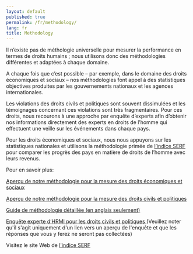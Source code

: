 ```yaml
---
layout: default
published: true
permalink: /fr/methodology/
lang: fr
title: Methodology
---
```


Il n’existe pas de méthologie universelle pour mesurer la performance en termes de droits humains ; nous utilisons donc des méthodologies différentes et adaptées à chaque domaine.

A chaque fois que c’est possible – par exemple, dans le domaine des droits économiques et sociaux – nos méthodologies font appel à des statistiques objectives produites par les gouvernements nationaux et les agences internationales.

Les violations des droits civils et politiques sont souvent dissimulées et les témoignages concernant ces violations sont très fragmentaires. Pour ces droits, nous recourons à une approche par enquête d’experts afin d’obtenir nos informations directement des experts en droits de l’homme qui effectuent une veille sur les événements dans chaque pays.

Pour les droits économiques et sociaux, nous nous appuyons sur les statistiques nationales et utilisons la méthodologie primée de [l’indice SERF](https://serfindex.uconn.edu/) pour comparer les progrès des pays en matière de droits de l’homme avec leurs revenus.

Pour en savoir plus:

[Aperçu de notre méthodologie pour la mesure des droits économiques et sociaux](https://humanrightsmeasurement.org/fr/methodologie/mesurer-les-droits-economiques-et-sociaux/)

[Aperçu de notre méthodologie pour la mesure des droits civils et politiques](https://humanrightsmeasurement.org/fr/methodologie/mesurer-les-droits-civiques-et-politiques/)

[Guide de méthodologie détaillée (en anglais seulement)](https://humanrightsmeasurement.org/methodology-handbook/)

[Enquête experte d’HRMI pour les droits civils et politiques ](https://ugeorgia.qualtrics.com/jfe/preview/SV_d71YagJrGqcMq4R?Q_CHL=preview) (Veuillez noter qu'il s'agit uniquement d'un lien vers un aperçu de l'enquête et que les réponses que vous y ferez ne seront pas collectées)

Visitez le site Web de [l'indice SERF](https://serfindex.uconn.edu/)
